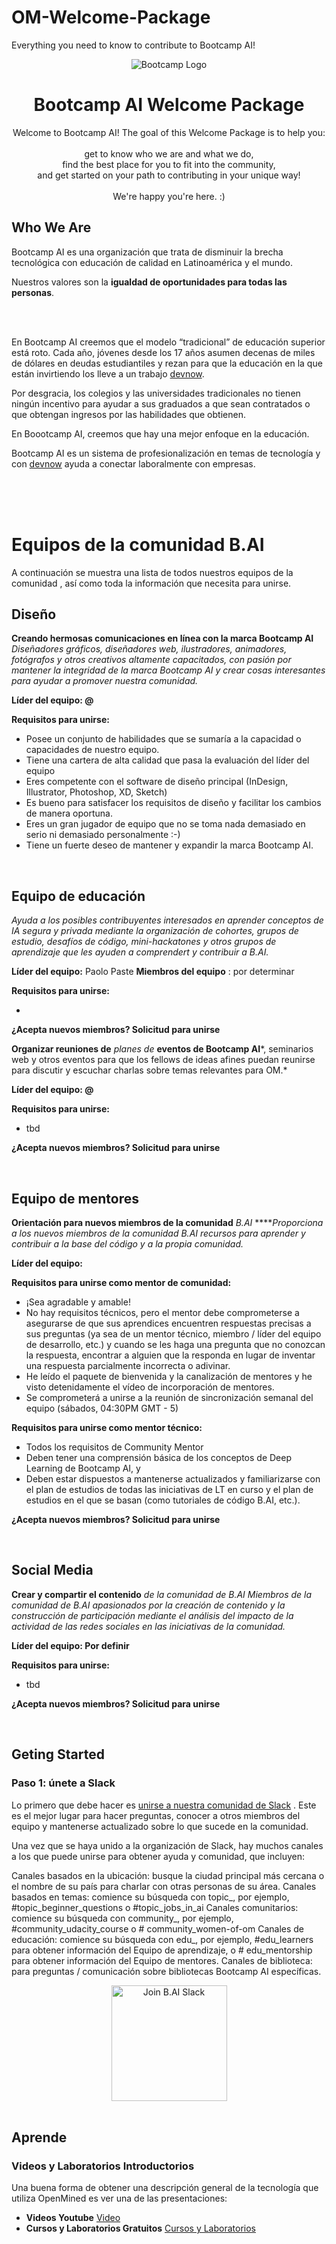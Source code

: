 # OM-Welcome-Package
Everything you need to know to contribute to Bootcamp AI!

<div align="center">
  <img alt="Bootcamp Logo" src="/logo.png">
  <h1><strong>Bootcamp AI Welcome Package</strong></h1>
  <p>Welcome to Bootcamp AI! The goal of this Welcome Package is to help you:<br><br>
      get to know who we are and what we do,<br>
      find the best place for you to fit into the community,<br>
      and get started on your path to contributing in your unique way!<br><br>
  We're happy you're here. :)</p>
</div>



## Who We Are

Bootcamp AI es una organización que trata de disminuir la brecha tecnológica con educación de calidad en Latinoamérica y el mundo.

Nuestros valores son la **igualdad de oportunidades para todas las personas**.

<br><br>

En Bootcamp AI creemos que el modelo “tradicional” de educación superior está roto. Cada año, jóvenes desde los 17 años asumen decenas de miles de dólares en deudas estudiantiles y rezan para que la educación en la que están invirtiendo los lleve a un trabajo [devnow](http://devnow.org).

Por desgracia, los colegios y las universidades tradicionales no tienen ningún incentivo para ayudar a sus graduados a que sean contratados o que obtengan ingresos por las habilidades que obtienen.

En Boootcamp AI, creemos que hay una mejor enfoque en la educación.

Bootcamp AI es un sistema de profesionalización en temas de tecnología y con [devnow](http://devnow.org) ayuda a conectar laboralmente con empresas.


<br><br><br>

# Equipos de la comunidad B.AI

A continuación se muestra una lista de todos nuestros equipos de la comunidad , así como toda la información que necesita para unirse.
<br>
## Diseño

**Creando hermosas comunicaciones en línea con la marca Bootcamp AI** *Diseñadores gráficos, diseñadores web, ilustradores, animadores, fotógrafos y otros creativos altamente capacitados, con pasión por mantener la integridad de la marca Bootcamp AI y crear cosas interesantes para ayudar a promover nuestra comunidad.*

**Líder del equipo: @**

**Requisitos para unirse:**

- Posee un conjunto de habilidades que se sumaría a la capacidad o capacidades de nuestro equipo.
- Tiene una cartera de alta calidad que pasa la evaluación del líder del equipo
- Eres competente con el software de diseño principal (InDesign, Illustrator, Photoshop, XD, Sketch)
- Es bueno para satisfacer los requisitos de diseño y facilitar los cambios de manera oportuna.
- Eres un gran jugador de equipo que no se toma nada demasiado en serio ni demasiado personalmente :-)
- Tiene un fuerte deseo de mantener y expandir la marca Bootcamp AI.

<br>

## Equipo de educación
*Ayuda a los posibles contribuyentes interesados en aprender conceptos de IA segura y privada mediante la organización de cohortes, grupos de estudio, desafíos de código, mini-hackatones y otros grupos de aprendizaje que les ayuden a comprendert y contribuir a B.AI.*

**Líder del equipo:** Paolo Paste **Miembros del equipo** : por determinar

**Requisitos para unirse:**

- 

**¿Acepta nuevos miembros? Solicitud para unirse**


**Organizar reuniones de** *planes de* **eventos de Bootcamp AI***, seminarios web y otros eventos para que los fellows de ideas afines puedan reunirse para discutir y escuchar charlas sobre temas relevantes para OM.*

**Líder del equipo: @**

**Requisitos para unirse:**

- tbd

**¿Acepta nuevos miembros? Solicitud para unirse**

<br>

## Equipo de mentores

**Orientación para nuevos miembros de la comunidad** *B.AI* *****Proporciona a los nuevos miembros de la comunidad B.AI recursos para aprender y contribuir a la base del código y a la propia comunidad.*

**Líder del equipo:** 

**Requisitos para unirse como mentor de comunidad:**

- ¡Sea agradable y amable!
- No hay requisitos técnicos, pero el mentor debe comprometerse a asegurarse de que sus aprendices encuentren respuestas precisas a sus preguntas (ya sea de un mentor técnico, miembro / líder del equipo de desarrollo, etc.) y cuando se les haga una pregunta que no conozcan la respuesta, encontrar a alguien que la responda en lugar de inventar una respuesta parcialmente incorrecta o adivinar.
- He leído el paquete de bienvenida y la canalización de mentores y he visto detenidamente el vídeo de incorporación de mentores.
- Se comprometerá a unirse a la reunión de sincronización semanal del equipo (sábados, 04:30PM GMT - 5)

**Requisitos para unirse como mentor técnico:**

- Todos los requisitos de Community Mentor
- Deben tener una comprensión básica de los conceptos de Deep Learning de Bootcamp AI, y
- Deben estar dispuestos a mantenerse actualizados y familiarizarse con el plan de estudios de todas las iniciativas de LT en curso y el plan de estudios en el que se basan (como tutoriales de código B.AI, etc.).

**¿Acepta nuevos miembros? Solicitud para unirse**


<br>

## Social Media

**Crear y compartir el contenido** *de la comunidad de B.AI Miembros de la comunidad de B.AI apasionados por la creación de contenido y la construcción de participación mediante el análisis del impacto de la actividad de las redes sociales en las iniciativas de la comunidad.*

**Líder del equipo: Por definir**

**Requisitos para unirse:**

- tbd

**¿Acepta nuevos miembros? Solicitud para unirse**


<br>


## Geting Started

### Paso 1: únete a Slack
Lo primero que debe hacer es [unirse a nuestra comunidad de Slack](https://join.slack.com/t/bootcampai/shared_invite/zt-nvcq3zab-rpFNy4bmPDwl~YW5TNSDiQ) . Este es el mejor lugar para hacer preguntas, conocer a otros miembros del equipo y mantenerse actualizado sobre lo que sucede en la comunidad.

Una vez que se haya unido a la organización de Slack, hay muchos canales a los que puede unirse para obtener ayuda y comunidad, que incluyen:

Canales basados ​​en la ubicación: busque la ciudad principal más cercana o el nombre de su país para charlar con otras personas de su área.
Canales basados ​​en temas: comience su búsqueda con topic_, por ejemplo, #topic_beginner_questions o #topic_jobs_in_ai
Canales comunitarios: comience su búsqueda con community_, por ejemplo, #community_udacity_course o # community_women-of-om
Canales de educación: comience su búsqueda con edu_, por ejemplo, #edu_learners para obtener información del Equipo de aprendizaje, o # edu_mentorship para obtener información del Equipo de mentores.
Canales de biblioteca: para preguntas / comunicación sobre bibliotecas Bootcamp AI específicas.

<div align="center">
  <a href="https://join.slack.com/t/bootcampai/shared_invite/zt-nvcq3zab-rpFNy4bmPDwl~YW5TNSDiQ">
    <img alt="Join B.AI Slack" src="/join-our-slack.png" width="185">
  </a>
</div>

<br>

## Aprende

### Videos y Laboratorios Introductorios
Una buena forma de obtener una descripción general de la tecnología que utiliza OpenMined es ver una de las presentaciones:

- **Videos Youtube** [Video](https://www.youtube.com/channel/UC60I2b-XbEoD1mkb0CVK3Uw)<br>
- **Cursos y Laboratorios Gratuitos** [Cursos y Laboratorios](https://www.youtube.com/watch?reload=9&v=4zrU54VIK6k)



